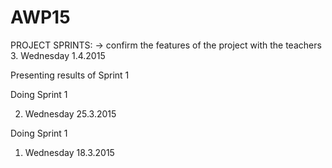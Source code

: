 # AWP15

PROJECT SPRINTS:
-> confirm the features of the project with the teachers
3. Wednesday 1.4.2015

Presenting results of Sprint 1

Doing Sprint 1

 2. Wednesday 25.3.2015

Doing Sprint 1

1. Wednesday 18.3.2015
